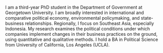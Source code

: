 I am a third-year PhD student in the Department of Government at Georgetown University. I am broadly interested in international and comparative political economy, environmental policymaking, and state-business relationships. Regionally, I focus on Southeast Asia, especially Indonesia. My research examines the political conditions under which companies implement changes in their business practices on the ground, using quantitative and qualitative methods.
I hold a BA in Political Science from University of California, Los Angeles (UCLA).
